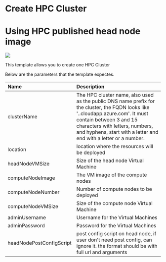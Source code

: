 # Create HPC Cluster

# Using HPC published head node image
<a href="https://portal.azure.com/#create/Microsoft.Template/uri/https%3A%2F%2Fraw.githubusercontent.com%2Fsunbinzhu%2Fazure-quickstart-templates%2Fmaster%2Fcreate-hpc-cluster%2Fazuredeploy.json" target="_blank">
    <img src="http://azuredeploy.net/deploybutton.png"/>
</a>

This template allows you to create one HPC Cluster

Below are the parameters that the template expectes.

| Name   | Description    |
|:--- |:---|
| clusterName | The HPC cluster name, also used as the public DNS name prefix for the cluster, the FQDN looks like '<clusterName>.<location>.cloudapp.azure.com'. It must contain between 3 and 15 characters with letters, numbers, and hyphens, start with a letter and end with a letter or a number. |
| location | location where the resources will be deployed |
| headNodeVMSize | Size of the head node Virtual Machine |
| computeNodeImage | The VM image of the compute nodes |
| computeNodeNumber | Number of compute nodes to be deployed |
| computeNodeVMSize | Size of the compute node Virtual Machine |
| adminUsername  | Username for the Virtual Machines  |
| adminPassword  | Password for the Virtual Machines  |
| headNodePostConfigScript  | post config script on head node, if user don't need post config, can ignore it. the format should be with full url and arguments  |